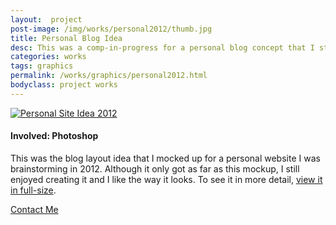 ```yaml
---
layout:  project
post-image: /img/works/personal2012/thumb.jpg
title: Personal Blog Idea
desc: This was a comp-in-progress for a personal blog concept that I started in 2012.
categories: works
tags: graphics
permalink: /works/graphics/personal2012.html
bodyclass: project works
---
```

<a class="gallery" href="{{ site.url }}/img/works/personal2012/full.jpg" title="Personal Site Idea 2012"><img src="{{ site.url }}/img/works/personal2012/screenshot1.jpg" alt="Personal Site Idea 2012" class="img850"></a>
<h4>Involved: Photoshop</h4>
<p>This was the blog layout idea that I mocked up for a personal website I was brainstorming in 2012. Although it only got as far as this mockup, I still enjoyed creating it and I like the way it looks. To see it in more detail, <a href="/img/works/personal2012/full.jpg">view it in full-size</a>.</p>
<a class="projectCTA" href="{{ site.url }}/contact/">Contact Me</a>